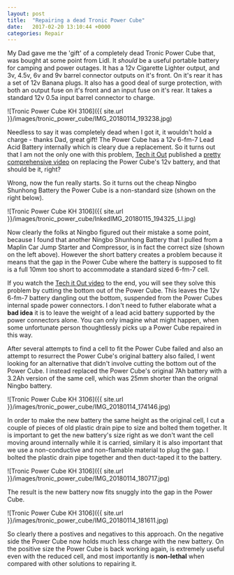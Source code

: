 ```yaml
---
layout: post
title:  "Repairing a dead Tronic Power Cube"
date:   2017-02-20 13:10:44 +0000
categories: Repair
---
```


My Dad gave me the 'gift' of a completely dead Tronic Power Cube that, was bought at some point from Lidl. It *should* be a useful portable battery for camping and power outages. It has a 12v Cigarette Lighter output, and 3v, 4.5v, 6v and 9v barrel connector outputs on it's front. On it's rear it has a set of 12v Banana plugs. It also has a good deal of surge protection, with both an output fuse on it's front and an input fuse on it's rear. It takes a standard 12v 0.5a input barrel connector to charge.

![Tronic Power Cube KH 3106]({{ site.url }}/images/tronic_power_cube/IMG_20180114_193238.jpg)

Needless to say it was completely dead when I got it, it wouldn't hold a charge - thanks Dad, great gift! The Power Cube has a 12v 6-fm-7 Lead Acid Battery internally which is cleary due a replacement. So it turns out that I am not the only one with this problem, [Tech it Out](https://www.youtube.com/channel/UCqQsdFxGy6fymK8a7rX31NA) published a [pretty comprehensive video](https://youtu.be/C5WsBF6hDOk) on replacing the Power Cube's 12v battery, and that should be it, right?


Wrong, now the fun really starts. So it turns out the cheap Ningbo Shunhong Battery the Power Cube is a non-standard size (shown on the right below).

![Tronic Power Cube KH 3106]({{ site.url }}/images/tronic_power_cube/InkedIMG_20180115_194325_LI.jpg)

Now clearly the folks at Ningbo figured out their mistake a some point, because I found that another Ningbo Shunhong Battery that I pulled from a Maplin Car Jump Starter and Compressor, is in fact the correct size (shown on the left above). However the short battery creates a problem because it means that the gap in the Power Cube where the battery is supposed to fit is a full 10mm too short to accommodate a standard sized 6-fm-7 cell.

If you watch the [Tech it Out video](https://youtu.be/C5WsBF6hDOk) to the end, you will see they solve this problem by cutting the bottom out of the Power Cube. This leaves the 12v 6-fm-7 battery dangling out the bottom, suspended from the Power Cubes internal spade power connectors. I don't need to futher elaborate what a **bad idea** it is to leave the weight of a lead acid battery supported by the power connectors alone. You can only imagine what might happen, when some unfortunate person thoughtlessly picks up a Power Cube repaired in this way.

After several attempts to find a cell to fit the Power Cube failed and also an attempt to resurrect the Power Cube's original battery also failed, I went looking for an alternative that didn't involve cutting the bottom out of the Power Cube. I instead replaced the Power Cube's original 7Ah battery with a 3.2Ah version of the same cell, which was 25mm shorter than the orignal Ningbo battery. 

![Tronic Power Cube KH 3106]({{ site.url }}/images/tronic_power_cube/IMG_20180114_174146.jpg)

In order to make the new battery the same height as the original cell, I cut a couple of pieces of old plastic drain pipe to size and bolted them together. It is important to get the new battery's size right as we don't want the cell moving around internally while it is carried, similary it is also important that we use a non-conductive and non-flamable material to plug the gap. I bolted the plastic drain pipe together and then duct-taped it to the battery.

![Tronic Power Cube KH 3106]({{ site.url }}/images/tronic_power_cube/IMG_20180114_180717.jpg)

The result is the new battery now fits snuggly into the gap in the Power Cube.

![Tronic Power Cube KH 3106]({{ site.url }}/images/tronic_power_cube/IMG_20180114_181611.jpg)

So clearly there a postives and negatives to this approach. On the negative side the Power Cube now holds much less charge with the new battery. On the positive size the Power Cube is back working again, is extremely useful even with the reduced cell, and most importantly is **non-lethal** when compared with other solutions to repairing it. 

